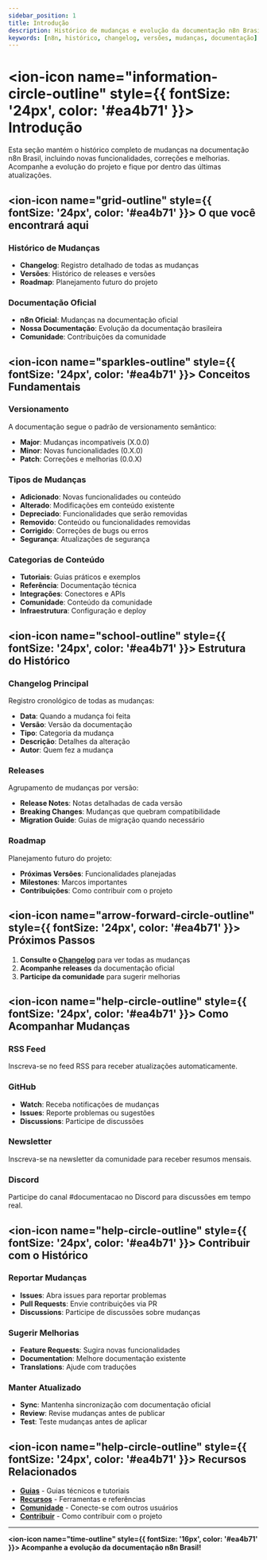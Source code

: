 ```yaml
---
sidebar_position: 1
title: Introdução
description: Histórico de mudanças e evolução da documentação n8n Brasil
keywords: [n8n, histórico, changelog, versões, mudanças, documentação]
---
```


# <ion-icon name="information-circle-outline" style={{ fontSize: '24px', color: '#ea4b71' }}></ion-icon> Introdução

Esta seção mantém o histórico completo de mudanças na documentação n8n Brasil, incluindo novas funcionalidades, correções e melhorias. Acompanhe a evolução do projeto e fique por dentro das últimas atualizações.

## <ion-icon name="grid-outline" style={{ fontSize: '24px', color: '#ea4b71' }}></ion-icon> O que você encontrará aqui

### Histórico de Mudanças

- **Changelog**: Registro detalhado de todas as mudanças
- **Versões**: Histórico de releases e versões
- **Roadmap**: Planejamento futuro do projeto

### Documentação Oficial

- **n8n Oficial**: Mudanças na documentação oficial
- **Nossa Documentação**: Evolução da documentação brasileira
- **Comunidade**: Contribuições da comunidade

## <ion-icon name="sparkles-outline" style={{ fontSize: '24px', color: '#ea4b71' }}></ion-icon> Conceitos Fundamentais

### Versionamento

A documentação segue o padrão de versionamento semântico:

- **Major**: Mudanças incompatíveis (X.0.0)
- **Minor**: Novas funcionalidades (0.X.0)
- **Patch**: Correções e melhorias (0.0.X)

### Tipos de Mudanças

- **Adicionado**: Novas funcionalidades ou conteúdo
- **Alterado**: Modificações em conteúdo existente
- **Depreciado**: Funcionalidades que serão removidas
- **Removido**: Conteúdo ou funcionalidades removidas
- **Corrigido**: Correções de bugs ou erros
- **Segurança**: Atualizações de segurança

### Categorias de Conteúdo

- **Tutoriais**: Guias práticos e exemplos
- **Referência**: Documentação técnica
- **Integrações**: Conectores e APIs
- **Comunidade**: Conteúdo da comunidade
- **Infraestrutura**: Configuração e deploy

## <ion-icon name="school-outline" style={{ fontSize: '24px', color: '#ea4b71' }}></ion-icon> Estrutura do Histórico

### Changelog Principal

Registro cronológico de todas as mudanças:

- **Data**: Quando a mudança foi feita
- **Versão**: Versão da documentação
- **Tipo**: Categoria da mudança
- **Descrição**: Detalhes da alteração
- **Autor**: Quem fez a mudança

### Releases

Agrupamento de mudanças por versão:

- **Release Notes**: Notas detalhadas de cada versão
- **Breaking Changes**: Mudanças que quebram compatibilidade
- **Migration Guide**: Guias de migração quando necessário

### Roadmap

Planejamento futuro do projeto:

- **Próximas Versões**: Funcionalidades planejadas
- **Milestones**: Marcos importantes
- **Contribuições**: Como contribuir com o projeto

## <ion-icon name="arrow-forward-circle-outline" style={{ fontSize: '24px', color: '#ea4b71' }}></ion-icon> Próximos Passos

1. **Consulte o [Changelog](./changelog)** para ver todas as mudanças
2. **Acompanhe releases** da documentação oficial
3. **Participe da comunidade** para sugerir melhorias

## <ion-icon name="help-circle-outline" style={{ fontSize: '24px', color: '#ea4b71' }}></ion-icon> Como Acompanhar Mudanças

### RSS Feed

Inscreva-se no feed RSS para receber atualizações automaticamente.

### GitHub

- **Watch**: Receba notificações de mudanças
- **Issues**: Reporte problemas ou sugestões
- **Discussions**: Participe de discussões

### Newsletter

Inscreva-se na newsletter da comunidade para receber resumos mensais.

### Discord

Participe do canal #documentacao no Discord para discussões em tempo real.

## <ion-icon name="help-circle-outline" style={{ fontSize: '24px', color: '#ea4b71' }}></ion-icon> Contribuir com o Histórico

### Reportar Mudanças

- **Issues**: Abra issues para reportar problemas
- **Pull Requests**: Envie contribuições via PR
- **Discussions**: Participe de discussões sobre mudanças

### Sugerir Melhorias

- **Feature Requests**: Sugira novas funcionalidades
- **Documentation**: Melhore documentação existente
- **Translations**: Ajude com traduções

### Manter Atualizado

- **Sync**: Mantenha sincronização com documentação oficial
- **Review**: Revise mudanças antes de publicar
- **Test**: Teste mudanças antes de aplicar

## <ion-icon name="help-circle-outline" style={{ fontSize: '24px', color: '#ea4b71' }}></ion-icon> Recursos Relacionados

- **[Guias](../guias/)** - Guias técnicos e tutoriais
- **[Recursos](../recursos/)** - Ferramentas e referências
- **[Comunidade](../../comunidade/)** - Conecte-se com outros usuários
- **[Contribuir](../../contribuir/)** - Como contribuir com o projeto

---

**<ion-icon name="time-outline" style={{ fontSize: '16px', color: '#ea4b71' }}></ion-icon> Acompanhe a evolução da documentação n8n Brasil!**
